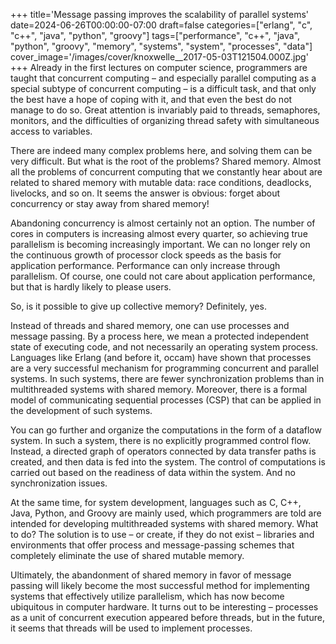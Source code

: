 +++
title='Message passing improves the scalability of parallel systems'
date=2024-06-26T00:00:00-07:00
draft=false
categories=["erlang", "c", "c++", "java", "python", "groovy"]
tags=["performance", "c++", "java", "python", "groovy", "memory", "systems", "system", "processes", "data"]
cover_image='/images/cover/knoxwelle__2017-05-03T121504.000Z.jpg'
+++
Already in the first lectures on computer science, programmers are taught that concurrent computing – and especially parallel computing as a special subtype of concurrent computing – is a difficult task, and that only the best have a hope of coping with it, and that even the best do not manage to do so. Great attention is invariably paid to threads, semaphores, monitors, and the difficulties of organizing thread safety with simultaneous access to variables.

There are indeed many complex problems here, and solving them can be very difficult. But what is the root of the problems? Shared memory. Almost all the problems of concurrent computing that we constantly hear about are related to shared memory with mutable data: race conditions, deadlocks, livelocks, and so on. It seems the answer is obvious: forget about concurrency or stay away from shared memory!

Abandoning concurrency is almost certainly not an option. The number of cores in computers is increasing almost every quarter, so achieving true parallelism is becoming increasingly important. We can no longer rely on the continuous growth of processor clock speeds as the basis for application performance. Performance can only increase through parallelism. Of course, one could not care about application performance, but that is hardly likely to please users.

So, is it possible to give up collective memory? Definitely, yes.

Instead of threads and shared memory, one can use processes and message passing. By a process here, we mean a protected independent state of executing code, and not necessarily an operating system process. Languages like Erlang (and before it, occam) have shown that processes are a very successful mechanism for programming concurrent and parallel systems. In such systems, there are fewer synchronization problems than in multithreaded systems with shared memory. Moreover, there is a formal model of communicating sequential processes (CSP) that can be applied in the development of such systems.

You can go further and organize the computations in the form of a dataflow system. In such a system, there is no explicitly programmed control flow. Instead, a directed graph of operators connected by data transfer paths is created, and then data is fed into the system. The control of computations is carried out based on the readiness of data within the system. And no synchronization issues.

At the same time, for system development, languages such as C, C++, Java, Python, and Groovy are mainly used, which programmers are told are intended for developing multithreaded systems with shared memory. What to do? The solution is to use – or create, if they do not exist – libraries and environments that offer process and message-passing schemes that completely eliminate the use of shared mutable memory.

Ultimately, the abandonment of shared memory in favor of message passing will likely become the most successful method for implementing systems that effectively utilize parallelism, which has now become ubiquitous in computer hardware. It turns out to be interesting – processes as a unit of concurrent execution appeared before threads, but in the future, it seems that threads will be used to implement processes.
